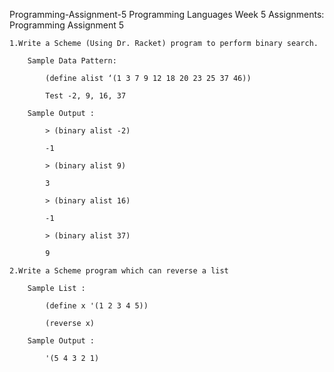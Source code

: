 Programming-Assignment-5
Programming Languages Week 5 Assignments: Programming Assignment 5


	1.Write a Scheme (Using Dr. Racket) program to perform binary search.
 
		Sample Data Pattern:

			(define alist ‘(1 3 7 9 12 18 20 23 25 37 46))

			Test -2, 9, 16, 37

 		Sample Output :

			> (binary alist -2)

			-1

			> (binary alist 9)

			3

			> (binary alist 16)

			-1

			> (binary alist 37)

			9

	2.Write a Scheme program which can reverse a list
 
		Sample List :

			(define x '(1 2 3 4 5))

			(reverse x)

 		Sample Output :

			'(5 4 3 2 1)
